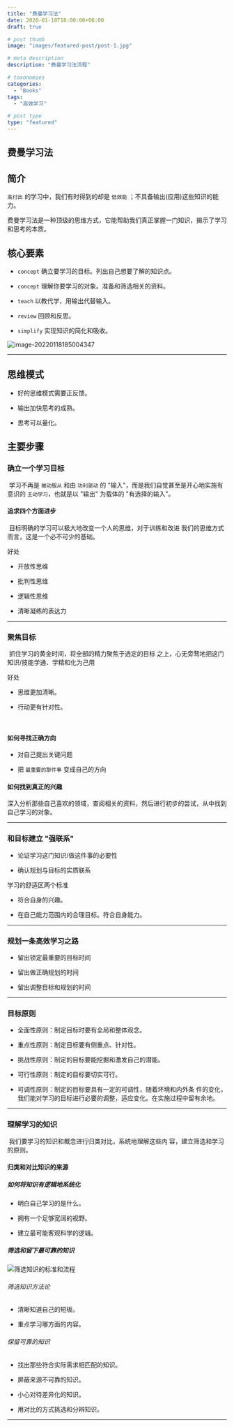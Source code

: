 ```yaml
---
title: "费曼学习法"
date: 2020-01-18T16:00:00+06:00
draft: true

# post thumb
image: "images/featured-post/post-1.jpg"

# meta description
description: "费曼学习法流程"

# taxonomies
categories:
  - "Books"
tags:
  - "高效学习"

# post type
type: "featured"
---
```





## 费曼学习法

## 简介

`高付出` 的学习中，我们有时得到的却是 `低效能` ；不具备输出(应用)这些知识的能力。

费曼学习法是一种顶级的思维方式，它能帮助我们真正掌握一门知识，揭示了学习和思考的本质。



## 核心要素

+ `concept`  确立要学习的目标。列出自己想要了解的知识点。

+ `concept` 理解你要学习的对象。准备和筛选相关的资料。

+ `teach` 以教代学，用输出代替输入。

+ `review` 回顾和反思。

+ `simplify` 实现知识的简化和吸收。

![image-20220118185004347](/images/post/books/feynman/image-20220118185004347.png)

---





## 思维模式

+ 好的思维模式需要正反馈。

+ 输出加快思考的成熟。

+ 思考可以量化。



## 主要步骤



### 确立一个学习目标

​	学习不再是 `被动服从` 和由 `功利驱动` 的 "输入"，而是我们自觉甚至是开心地实施有意识的 `主动学习`，也就是以 "输出" 为载体的 "有选择的输入"。



#### 追求四个方面进步

​	目标明确的学习可以极大地改变一个人的思维，对于训练和改进 我们的思维方式而言，这是一个必不可少的基础。

好处

+ 开放性思维

+ 批判性思维

+ 逻辑性思维

+ 清晰凝练的表达力

---



### 聚焦目标

​	抓住学习的黄金时间，将全部的精力聚焦于选定的目标 之上，心无旁骛地把这门知识/技能学通、学精和化为己用

好处

+ 思维更加清晰。

+ 行动更有针对性。

​	

#### 如何寻找正确方向

+	对自己提出关键问题

+ 把 `最重要的那件事` 变成自己的方向



#### 如何找到真正的兴趣

​	深入分析那些自己喜欢的领域，查阅相关的资料，然后进行初步的尝试，从中找到自己学习的对象。

---



### 和目标建立 "强联系"

+ 论证学习这门知识/做这件事的必要性

+ 确认规划与目标的实质联系



学习的舒适区两个标准

+ 符合自身的兴趣。

+ 在自己能力范围内的合理目标。符合自身能力。

---



### 规划一条高效学习之路

+ 留出锁定最重要的目标时间

+ 留出做正确规划的时间

+ 留出调整目标和规划的时间

---



### 目标原则

+ 全面性原则：制定目标时要有全局和整体观念。

+ 重点性原则：制定目标要有侧重点、针对性。

+ 挑战性原则：制定的目标要能挖掘和激发自己的潜能。

+ 可行性原则：制定的目标要切实可行。

+ 可调性原则：制定的目标要具有一定的可调性，随着环境和内外条 件的变化，我们能对学习的目标进行必要的调整，适应变化。在实施过程中留有余地。

---



### 理解学习的知识

​	我们要学习的知识和概念进行归类对比，系统地理解这些内 容，建立筛选和学习的原则。

#### 归类和对比知识的来源

##### 如何将知识有逻辑地系统化

+ 明白自己学习的是什么。

+ 拥有一个足够宽阔的视野。

+ 建立最可能客观科学的逻辑。



##### 筛选和留下最可靠的知识

![筛选知识的标准和流程](/images/post/books/feynman/knowledge.png)

###### 筛选知识方法论

+ 清晰知道自己的短板。

+ 重点学习哪方面的内容。

###### 保留可靠的知识

+ 找出那些符合实际需求相匹配的知识。

+ 屏蔽来源不可靠的知识。

+ 小心对待差异化的知识。

+ 用对比的方式挑选和分辨知识。

---

